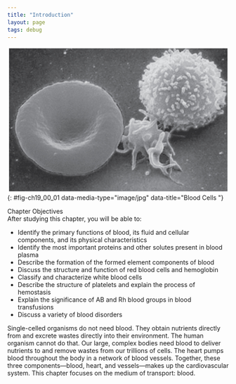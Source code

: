 ```yaml
---
title: "Introduction"
layout: page
tags: debug
---
```


<?cnx.eoc class="summary" title="Chapter Review"?>
<?cnx.eoc class="interactive-exercise" title="Interactive Link Questions"?>
<?cnx.eoc class="multiple-choice" title="Review Questions" ?>
<?cnx.eoc class="free-response" title="Critical Thinking Questions"?>
<?cnx.eoc class=&#8221;references&#8221; title=&#8221;References&#8221;?>
![This photo shows a red blood cell and a white blood cell.](../resources/1900_Blood_cells.jpg "A single drop of blood contains millions of red blood cells, white blood cells, and platelets. One of each type is shown here, isolated from a scanning electron micrograph."){: #fig-ch19_00_01 data-media-type="image/jpg" data-title="Blood Cells "}

<div data-type="note" class="chapter-objectives" markdown="1">
<div data-type="title">
Chapter Objectives
</div>
After studying this chapter, you will be able to:

* Identify the primary functions of blood, its fluid and cellular
  components, and its physical characteristics
* Identify the most important proteins and other solutes present in
  blood plasma
* Describe the formation of the formed element components of blood
* Discuss the structure and function of red blood cells and hemoglobin
* Classify and characterize white blood cells
* Describe the structure of platelets and explain the process of
  hemostasis
* Explain the significance of AB and Rh blood groups in blood
  transfusions
* Discuss a variety of blood disorders

</div>
Single-celled organisms do not need blood. They obtain nutrients
directly from and excrete wastes directly into their environment. The
human organism cannot do that. Our large, complex bodies need blood to
deliver nutrients to and remove wastes from our trillions of cells. The
heart pumps blood throughout the body in a network of blood vessels.
Together, these three components—blood, heart, and vessels—makes up the
cardiovascular system. This chapter focuses on the medium of transport:
blood.


